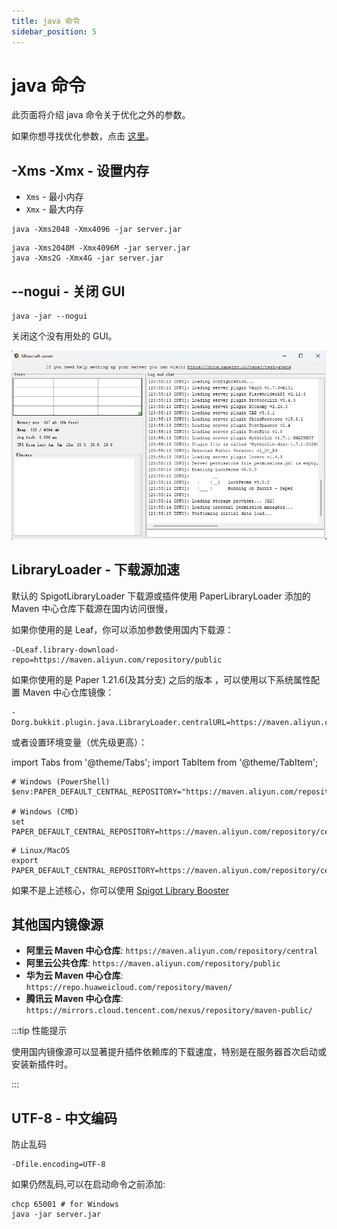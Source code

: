 ```yaml
---
title: java 命令
sidebar_position: 5
---
```


# java 命令

此页面将介绍 java 命令关于优化之外的参数。

如果你想寻找优化参数，点击 [这里](/docs-java/process/maintenance/optimize/jvm/jvm.md)。

## -Xms -Xmx - 设置内存

- `Xms` - 最小内存
- `Xmx` - 最大内存

```shell title="示例"
java -Xms2048 -Xmx4096 -jar server.jar
```

```shell title="你也可以这样配置"
java -Xms2048M -Xmx4096M -jar server.jar
java -Xms2G -Xmx4G -jar server.jar
```

## --nogui - 关闭 GUI

```shell
java -jar --nogui
```

关闭这个没有用处的 GUI。

![](_images/no--nogui.png)

## LibraryLoader - 下载源加速

默认的 SpigotLibraryLoader 下载源或插件使用 PaperLibraryLoader 添加的 Maven 中心仓库下载源在国内访问很慢，

如果你使用的是 Leaf，你可以添加参数使用国内下载源：

```shell
-DLeaf.library-download-repo=https://maven.aliyun.com/repository/public
```

如果你使用的是 Paper 1.21.6(及其分支) 之后的版本 ，可以使用以下系统属性配置 Maven 中心仓库镜像：

```shell
-Dorg.bukkit.plugin.java.LibraryLoader.centralURL=https://maven.aliyun.com/repository/central
```

或者设置环境变量（优先级更高）：

import Tabs from '@theme/Tabs';
import TabItem from '@theme/TabItem';

<Tabs queryString="LibraryLoader">
  <TabItem value="windows" label="Windows">

```shell
# Windows (PowerShell)
$env:PAPER_DEFAULT_CENTRAL_REPOSITORY="https://maven.aliyun.com/repository/central"

# Windows (CMD)
set PAPER_DEFAULT_CENTRAL_REPOSITORY=https://maven.aliyun.com/repository/central
```

  </TabItem>

<TabItem value="linux" label="Linux/MacOS">

```shell
# Linux/MacOS
export PAPER_DEFAULT_CENTRAL_REPOSITORY=https://maven.aliyun.com/repository/central
```

  </TabItem>
</Tabs>

如果不是上述核心，你可以使用 [Spigot Library Booster](/docs-java/process/plugin/more/tittle-tattle.md#spigot-library-booster)

## 其他国内镜像源

- **阿里云 Maven 中心仓库**: `https://maven.aliyun.com/repository/central`
- **阿里云公共仓库**: `https://maven.aliyun.com/repository/public`
- **华为云 Maven 中心仓库**: `https://repo.huaweicloud.com/repository/maven/`
- **腾讯云 Maven 中心仓库**: `https://mirrors.cloud.tencent.com/nexus/repository/maven-public/`

:::tip 性能提示

使用国内镜像源可以显著提升插件依赖库的下载速度，特别是在服务器首次启动或安装新插件时。

:::

## UTF-8 - 中文编码

防止乱码

```shell
-Dfile.encoding=UTF-8
```

如果仍然乱码,可以在启动命令之前添加:

```shell
chcp 65001 # for Windows
java -jar server.jar
```

